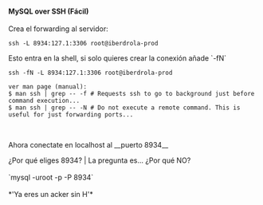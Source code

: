 #### MySQL over SSH (Fácil)
Crea el forwarding al servidor:

`ssh -L 8934:127.1:3306 root@iberdrola-prod`

<p>Esto entra en la shell, si solo quieres crear la conexión añade `-fN`</p> <!-- .element: class="fragment fade-left" -->

`ssh -fN -L 8934:127.1:3306 root@iberdrola-prod` <!-- .element: class="fragment fade-left" -->
```
ver man page (manual):
$ man ssh | grep -- -f # Requests ssh to go to background just before command execution...
$ man ssh | grep -- -N # Do not execute a remote command. This is useful for just forwarding ports...
```
<!-- .element: class="fragment fade-left" -->

<br>
<p>Ahora conectate en localhost al __puerto 8934__</p>  <!-- .element: class="fragment fade-right" -->

<div>
¿Por qué eliges 8934? | La pregunta es... ¿Por qué NO?<br><br>
`mysql -uroot -p -P 8934`
</div>  <!-- .element: class="fragment fade-right" -->

<br>
*'Ya eres un acker sin H'*
